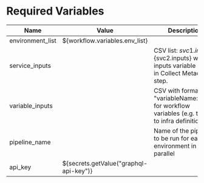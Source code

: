 # Required Variables

| Name             | Value                                  | Description                                                                                    |
|------------------|----------------------------------------|------------------------------------------------------------------------------------------------|
| environment_list |  ${workflow.variables.env_list}        |                                                                                                |
| service_inputs   |                                        | CSV list: ${svc1.inputs},${svc2.inputs} where inputs variable is set in Collect Metadata step. |
| variable_inputs  |                                        | CSV with format "variableName:Value" for workflow variables (e.g. to map to infra definitions) |
| pipeline_name    |                                        | Name of the pipeline to be run for each environment in parallel                                |
| api_key          | ${secrets.getValue("graphql-api-key")} |                                                                                                |